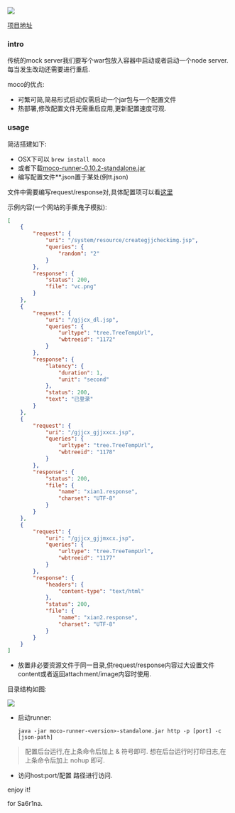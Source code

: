 ![](https://o4dyfn0ef.qnssl.com/image/Screen%20Shot%202016-03-06%20at%2012.10.33.png?imageView2/2/h/200) 

[项目地址](https://github.com/dreamhead/moco)

### intro 

传统的mock server我们要写个war包放入容器中启动或者启动一个node server.每当发生改动还需要进行重启. 

moco的优点: 

- 可繁可简,简易形式启动仅需启动一个jar包与一个配置文件 
- 热部署,修改配置文件无需重启应用,更新配置速度可观. 

### usage 

简洁搭建如下: 

* OSX下可以 `brew install moco`
* 或者下载[moco-runner-0.10.2-standalone.jar](https://repo1.maven.org/maven2/com/github/dreamhead/moco-runner/0.10.2/moco-runner-0.10.2-standalone.jar) 
* 编写配置文件**.json置于某处(例tt.json)  

文件中需要编写request/response对,具体配置项可以看[这里](https://github.com/dreamhead/moco/blob/master/moco-doc/apis.md) 

示例内容(一个网站的手撕鬼子模拟): 

```json
[
    {
        "request": {
            "uri": "/system/resource/creategjjcheckimg.jsp", 
            "queries": {
                "random": "2"
            }
        }, 
        "response": {
            "status": 200, 
            "file": "vc.png"
        }
    }, 
    {
        "request": {
            "uri": "/gjjcx_dl.jsp", 
            "queries": {
                "urltype": "tree.TreeTempUrl", 
                "wbtreeid": "1172"
            }
        }, 
        "response": {
            "latency": {
                "duration": 1, 
                "unit": "second"
            }, 
            "status": 200, 
            "text": "已登录"
        }
    }, 
    {
        "request": {
            "uri": "/gjjcx_gjjxxcx.jsp", 
            "queries": {
                "urltype": "tree.TreeTempUrl", 
                "wbtreeid": "1178"
            }
        }, 
        "response": {
            "status": 200, 
            "file": {
                "name": "xian1.response", 
                "charset": "UTF-8"
            }
        }
    }, 
    {
        "request": {
            "uri": "/gjjcx_gjjmxcx.jsp", 
            "queries": {
                "urltype": "tree.TreeTempUrl", 
                "wbtreeid": "1177"
            }
        }, 
        "response": {
            "headers": {
                "content-type": "text/html"
            }, 
            "status": 200, 
            "file": {
                "name": "xian2.response", 
                "charset": "UTF-8"
            }
        }
    }
]  
``` 

* 放置非必要资源文件于同一目录,供request/response内容过大设置文件content或者返回attachment/image内容时使用. 

 目录结构如图: 

 ![](https://o4dyfn0ef.qnssl.com/image/Screen%20Shot%202016-03-05%20at%2000.23.25.png?imageView2/2/h/200) 

* 启动runner: 

  `java -jar moco-runner-<version>-standalone.jar http -p [port] -c [json-path]`

 > 配置后台运行,在上条命令后加上 & 符号即可.
 > 想在后台运行时打印日志,在上条命令后加上 nohup 即可.
 
* 访问host:port/配置 路径进行访问. 

enjoy it! 

for Sa6r1na. 


